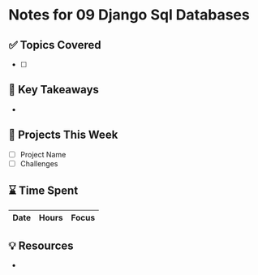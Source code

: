 # Notes for 09 Django Sql Databases

## ✅ Topics Covered
- [ ] 

## 🧠 Key Takeaways
- 

## 🧪 Projects This Week
- [ ] Project Name
- [ ] Challenges

## ⌛ Time Spent
| Date | Hours | Focus |
|------|-------|-------|

## 💡 Resources
- 
